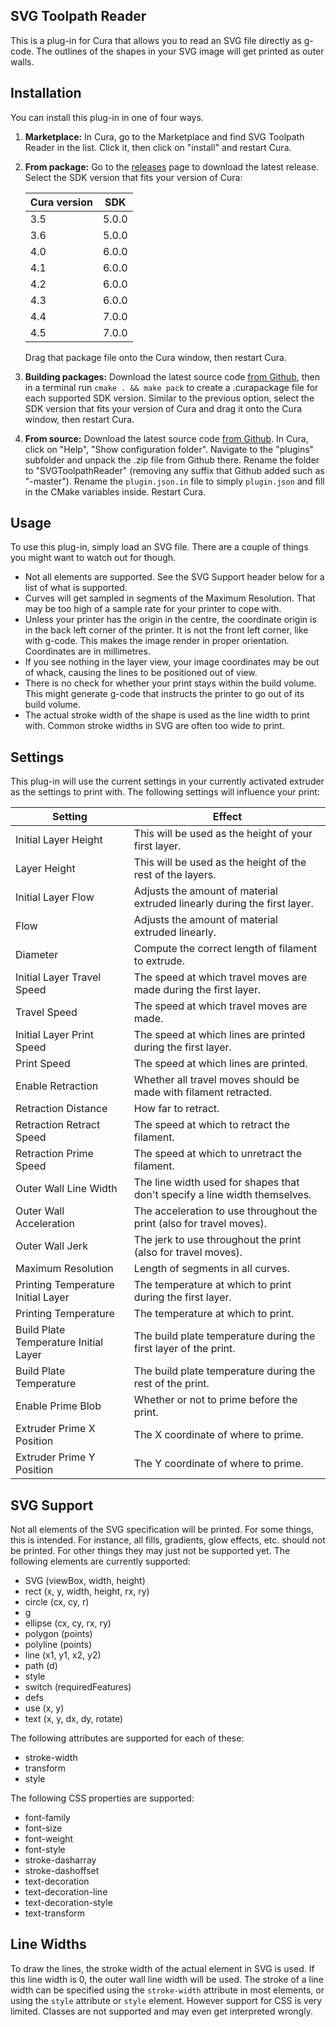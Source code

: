 SVG Toolpath Reader
-----------------
This is a plug-in for Cura that allows you to read an SVG file directly as g-code. The outlines of the shapes in your SVG image will get printed as outer walls.

Installation
------------
You can install this plug-in in one of four ways.
1. **Marketplace:** In Cura, go to the Marketplace and find SVG Toolpath Reader in the list. Click it, then click on "install" and restart Cura.
2. **From package:** Go to the [releases](https://github.com/Ghostkeeper/SVGToolpathReader/releases) page to download the latest release. Select the SDK version that fits your version of Cura:

   | Cura version | SDK   |
   |--------------|-------|
   | 3.5          | 5.0.0 |
   | 3.6          | 5.0.0 |
   | 4.0          | 6.0.0 |
   | 4.1          | 6.0.0 |
   | 4.2          | 6.0.0 |
   | 4.3          | 6.0.0 |
   | 4.4          | 7.0.0 |
   | 4.5          | 7.0.0 |

   Drag that package file onto the Cura window, then restart Cura.
3. **Building packages:** Download the latest source code [from Github](https://github.com/Ghostkeeper/SVGToolpathReader/archive/master.zip), then in a terminal run `cmake . && make pack` to create a .curapackage file for each supported SDK version. Similar to the previous option, select the SDK version that fits your version of Cura and drag it onto the Cura window, then restart Cura.
4. **From source:** Download the latest source code [from Github](https://github.com/Ghostkeeper/SVGToolpathReader/archive/master.zip). In Cura, click on "Help", "Show configuration folder". Navigate to the "plugins" subfolder and unpack the .zip file from Github there. Rename the folder to "SVGToolpathReader" (removing any suffix that Github added such as "-master"). Rename the `plugin.json.in` file to simply `plugin.json` and fill in the CMake variables inside. Restart Cura.

Usage
-----
To use this plug-in, simply load an SVG file. There are a couple of things you might want to watch out for though.
* Not all elements are supported. See the SVG Support header below for a list of what is supported.
* Curves will get sampled in segments of the Maximum Resolution. That may be too high of a sample rate for your printer to cope with.
* Unless your printer has the origin in the centre, the coordinate origin is in the back left corner of the printer. It is not the front left corner, like with g-code. This makes the image render in proper orientation. Coordinates are in millimetres.
* If you see nothing in the layer view, your image coordinates may be out of whack, causing the lines to be positioned out of view.
* There is no check for whether your print stays within the build volume. This might generate g-code that instructs the printer to go out of its build volume.
* The actual stroke width of the shape is used as the line width to print with. Common stroke widths in SVG are often too wide to print.

Settings
--------
This plug-in will use the current settings in your currently activated extruder as the settings to print with. The following settings will influence your print:

| Setting                               | Effect                                                                     |
|---------------------------------------|----------------------------------------------------------------------------|
| Initial Layer Height                  | This will be used as the height of your first layer.                       |
| Layer Height                          | This will be used as the height of the rest of the layers.                 |
| Initial Layer Flow                    | Adjusts the amount of material extruded linearly during the first layer.   |
| Flow                                  | Adjusts the amount of material extruded linearly.                          |
| Diameter                              | Compute the correct length of filament to extrude.                         |
| Initial Layer Travel Speed            | The speed at which travel moves are made during the first layer.           |
| Travel Speed                          | The speed at which travel moves are made.                                  |
| Initial Layer Print Speed             | The speed at which lines are printed during the first layer.               |
| Print Speed                           | The speed at which lines are printed.                                      |
| Enable Retraction                     | Whether all travel moves should be made with filament retracted.           |
| Retraction Distance                   | How far to retract.                                                        |
| Retraction Retract Speed              | The speed at which to retract the filament.                                |
| Retraction Prime Speed                | The speed at which to unretract the filament.                              |
| Outer Wall Line Width                 | The line width used for shapes that don't specify a line width themselves. |
| Outer Wall Acceleration               | The acceleration to use throughout the print (also for travel moves).      |
| Outer Wall Jerk                       | The jerk to use throughout the print (also for travel moves).              |
| Maximum Resolution                    | Length of segments in all curves.                                          |
| Printing Temperature Initial Layer    | The temperature at which to print during the first layer.                  |
| Printing Temperature                  | The temperature at which to print.                                         |
| Build Plate Temperature Initial Layer | The build plate temperature during the first layer of the print.           |
| Build Plate Temperature               | The build plate temperature during the rest of the print.                  |
| Enable Prime Blob                     | Whether or not to prime before the print.                                  |
| Extruder Prime X Position             | The X coordinate of where to prime.                                        |
| Extruder Prime Y Position             | The Y coordinate of where to prime.                                        |

SVG Support
-----------
Not all elements of the SVG specification will be printed. For some things, this is intended. For instance, all fills, gradients, glow effects, etc. should not be printed. For other things they may just not be supported yet. The following elements are currently supported:
* SVG (viewBox, width, height)
* rect (x, y, width, height, rx, ry)
* circle (cx, cy, r)
* g
* ellipse (cx, cy, rx, ry)
* polygon (points)
* polyline (points)
* line (x1, y1, x2, y2)
* path (d)
* style
* switch (requiredFeatures)
* defs
* use (x, y)
* text (x, y, dx, dy, rotate)

The following attributes are supported for each of these:
* stroke-width
* transform
* style

The following CSS properties are supported:
* font-family
* font-size
* font-weight
* font-style
* stroke-dasharray
* stroke-dashoffset
* text-decoration
* text-decoration-line
* text-decoration-style
* text-transform

Line Widths
-----------
To draw the lines, the stroke width of the actual element in SVG is used. If this line width is 0, the outer wall line width will be used. The stroke of a line width can be specified using the `stroke-width` attribute in most elements, or using the `style` attribute or `style` element. However support for CSS is very limited. Classes are not supported and may even get interpreted wrongly.